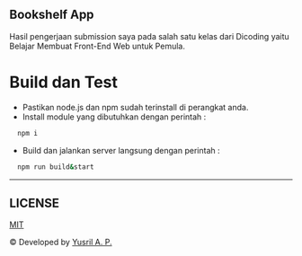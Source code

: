 ## Bookshelf App
Hasil pengerjaan submission saya pada salah satu kelas dari Dicoding yaitu Belajar Membuat Front-End Web untuk Pemula.

# Build dan Test
- Pastikan node.js dan npm sudah terinstall di perangkat anda.
- Install module yang dibutuhkan dengan perintah : 
```bash 
  npm i
```
- Build dan jalankan server langsung dengan perintah :
```bash 
  npm run build&start
```
---
## LICENSE
[MIT](LICENSE.md)

© Developed by [Yusril A. P.](https://github.com/yusril-adr)